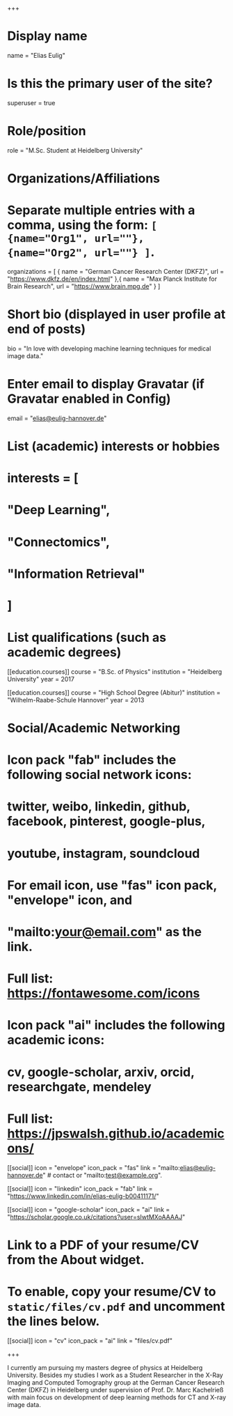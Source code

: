 +++
# Display name
name = "Elias Eulig"

# Is this the primary user of the site?
superuser = true

# Role/position
role = "M.Sc. Student at Heidelberg University"

# Organizations/Affiliations
#   Separate multiple entries with a comma, using the form: `[ {name="Org1", url=""}, {name="Org2", url=""} ]`.
organizations = [ { name = "German Cancer Research Center (DKFZ)", url = "https://www.dkfz.de/en/index.html" },{ name = "Max Planck Institute for Brain Research", url = "https://www.brain.mpg.de" } ]

# Short bio (displayed in user profile at end of posts)
bio = "In love with developing machine learning techniques for medical image data."

# Enter email to display Gravatar (if Gravatar enabled in Config)
email = "elias@eulig-hannover.de"

# List (academic) interests or hobbies
# interests = [
#  "Deep Learning",
#  "Connectomics",
#  "Information Retrieval"
# ]

# List qualifications (such as academic degrees)
[[education.courses]]
  course = "B.Sc. of Physics"
  institution = "Heidelberg University"
  year = 2017

[[education.courses]]
  course = "High School Degree (Abitur)"
  institution = "Wilhelm-Raabe-Schule Hannover"
  year = 2013
  
# Social/Academic Networking
#
# Icon pack "fab" includes the following social network icons:
#
#   twitter, weibo, linkedin, github, facebook, pinterest, google-plus,
#   youtube, instagram, soundcloud
#
#   For email icon, use "fas" icon pack, "envelope" icon, and
#   "mailto:your@email.com" as the link.
#
#   Full list: https://fontawesome.com/icons
#
# Icon pack "ai" includes the following academic icons:
#
#   cv, google-scholar, arxiv, orcid, researchgate, mendeley
#
#   Full list: https://jpswalsh.github.io/academicons/

[[social]]
  icon = "envelope"
  icon_pack = "fas"
  link = "mailto:elias@eulig-hannover.de"  # contact or "mailto:test@example.org".

[[social]]
  icon = "linkedin"
  icon_pack = "fab"
  link = "https://www.linkedin.com/in/elias-eulig-b00411171/"

[[social]]
  icon = "google-scholar"
  icon_pack = "ai"
  link = "https://scholar.google.co.uk/citations?user=sIwtMXoAAAAJ"


# Link to a PDF of your resume/CV from the About widget.
# To enable, copy your resume/CV to `static/files/cv.pdf` and uncomment the lines below.
[[social]]
  icon = "cv"
  icon_pack = "ai"
  link = "files/cv.pdf"

+++

I currently am pursuing my masters degree of physics at Heidelberg University. Besides my studies I work as a Student Researcher in the X-Ray Imaging and Computed Tomography group at the German Cancer Research Center (DKFZ) in Heidelberg under supervision of Prof. Dr. Marc Kachelrieß with main focus on development of deep learning methods for CT and X-ray image data.
